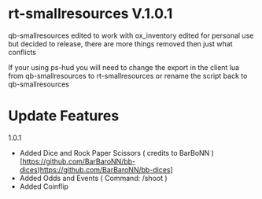 # rt-smallresources V.1.0.1
qb-smallresources edited to work with ox_inventory
edited for personal use but decided to release, there are more things removed then just what conflicts

If your using ps-hud you will need to change the export in the client lua from qb-smallresources to rt-smallresources or rename the script back to qb-smallresources

# Update Features
1.0.1
- Added Dice and Rock Paper Scissors ( credits to BarBoNN )[https://github.com/BarBaroNN/bb-dices)https://github.com/BarBaroNN/bb-dices]
- Added Odds and Events ( Command: /shoot )
- Added Coinflip
